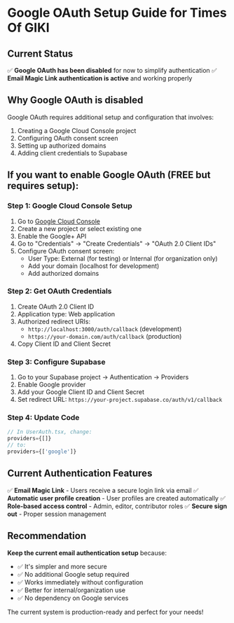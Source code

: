 # Google OAuth Setup Guide for Times Of GIKI

## Current Status
✅ **Google OAuth has been disabled** for now to simplify authentication
✅ **Email Magic Link authentication is active** and working properly

## Why Google OAuth is disabled
Google OAuth requires additional setup and configuration that involves:
1. Creating a Google Cloud Console project
2. Configuring OAuth consent screen
3. Setting up authorized domains
4. Adding client credentials to Supabase

## If you want to enable Google OAuth (FREE but requires setup):

### Step 1: Google Cloud Console Setup
1. Go to [Google Cloud Console](https://console.cloud.google.com/)
2. Create a new project or select existing one
3. Enable the Google+ API
4. Go to "Credentials" → "Create Credentials" → "OAuth 2.0 Client IDs"
5. Configure OAuth consent screen:
   - User Type: External (for testing) or Internal (for organization only)
   - Add your domain (localhost for development)
   - Add authorized domains

### Step 2: Get OAuth Credentials
1. Create OAuth 2.0 Client ID
2. Application type: Web application
3. Authorized redirect URIs:
   - `http://localhost:3000/auth/callback` (development)
   - `https://your-domain.com/auth/callback` (production)
4. Copy Client ID and Client Secret

### Step 3: Configure Supabase
1. Go to your Supabase project → Authentication → Providers
2. Enable Google provider
3. Add your Google Client ID and Client Secret
4. Set redirect URL: `https://your-project.supabase.co/auth/v1/callback`

### Step 4: Update Code
```typescript
// In UserAuth.tsx, change:
providers={[]}
// to:
providers={['google']}
```

## Current Authentication Features
✅ **Email Magic Link** - Users receive a secure login link via email
✅ **Automatic user profile creation** - User profiles are created automatically
✅ **Role-based access control** - Admin, editor, contributor roles
✅ **Secure sign out** - Proper session management

## Recommendation
**Keep the current email authentication setup** because:
- ✅ It's simpler and more secure
- ✅ No additional Google setup required
- ✅ Works immediately without configuration
- ✅ Better for internal/organization use
- ✅ No dependency on Google services

The current system is production-ready and perfect for your needs!
